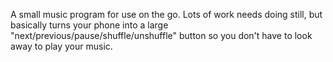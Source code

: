 A small music program for use on the go.
Lots of work needs doing still, but basically turns your phone into a large "next/previous/pause/shuffle/unshuffle" button so you don't have to look away to play your music.
